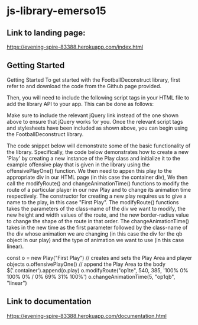 # js-library-emerso15

## Link to landing page:
https://evening-spire-83388.herokuapp.com/index.html

## Getting Started
Getting Started
To get started with the FootballDeconstruct library, first refer to and download the code from the Github page provided.

Then, you will need to include the following script tags in your HTML file to add the library API to your app. This can be done as follows:

<link rel="stylesheet" type="text/css" href="offensivePlayOne.css" />
<link rel="stylesheet" type="text/css" href="defensivePlayOne.css" />
<script defer src="https://ajax.googleapis.com/ajax/libs/jquery/3.5.1/jquery.min.js"></script>
<script defer type="text/javascript" src="./js/football_deconstruct.js"></script>
Make sure to include the relevant jQuery link instead of the one shown above to ensure that jQuery works for you. Once the relevant script tags and stylesheets have been included as shown above, you can begin using the FootballDeconstruct library.

The code snippet below will demonstrate some of the basic functionality of the library. Specifically, the code below demonstrates how to create a new 'Play' by creating a new instance of the Play class and initialize it to the example offensive play that is given in the library using the offensivePlayOne() function. We then need to appen this play to the appropriate div in our HTML page (in this case the container div), We then call the modifyRoute() and changeAnimationTime() functions to modify the route of a particular player in our new Play and to change its animation time respectively. The constructor for creating a new play requires us to give a name to the play, in this case "First Play". The modifyRoute() functions takes the parameters of the class-name of the div we want to modify, the new height and width values of the route, and the new border-radius value to change the shape of the route in that order. The changeAnimationTime() takes in the new time as the first parameter followed by the class-name of the div whose animation we are changing (in this case the div for the qb object in our play) and the type of animation we want to use (in this case linear).

const o = new Play("First Play")
// creates and sets the Play Area and player objects
o.offensivePlayOne()
// append the Play Area to the body
$('.container').append(o.play)
o.modifyRoute("op1te", 540, 385, '100% 0% 100% 0% / 0% 69% 31% 100%')
o.changeAnimationTime(5, "op1qb", "linear")

## Link to documentation
https://evening-spire-83388.herokuapp.com/documentation.html
